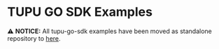 # TUPU GO SDK Examples

⚠️  **NOTICE:** All tupu-go-sdk examples have been moved as standalone repository to [here](https://github.com/tuputech/examples/go).
